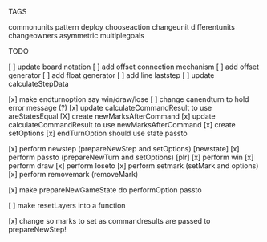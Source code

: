 TAGS

commonunits
pattern
deploy
chooseaction
changeunit
differentunits
changeowners
asymmetric
multiplegoals












TODO 

[ ] update board notation
[ ] add offset connection mechanism
[ ] add offset generator
[ ] add float generator
[ ] add line laststep
[ ] update calculateStepData


[x] make endturnoption say win/draw/lose
[ ] change canendturn to hold error message (?)
[x] update calculateCommandResult to use areStatesEqual
[X] create newMarksAfterCommand
[x] update calculateCommandResult to use newMarksAfterCommand
[x] create setOptions
[x] endTurnOption should use state.passto

[x] perform newstep (prepareNewStep and setOptions) [newstate]
[x] perform passto (prepareNewTurn and setOptions) [plr]
[x] perform win
[x] perform draw
[x] perform loseto
[x] perform setmark (setMark and options)
[x] perform removemark (removeMark)

[x] make prepareNewGameState do performOption passto

[ ] make resetLayers into a function

[x] change so marks to set as commandresults are passed to prepareNewStep!



